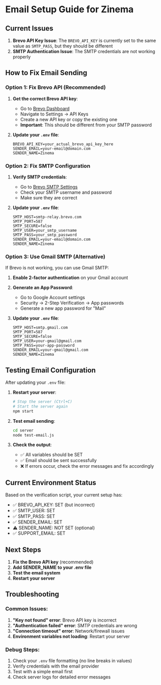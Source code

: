 # Email Setup Guide for Zinema

## Current Issues

1. **Brevo API Key Issue**: The `BREVO_API_KEY` is currently set to the same value as `SMTP_PASS`, but they should be different
2. **SMTP Authentication Issue**: The SMTP credentials are not working properly

## How to Fix Email Sending

### Option 1: Fix Brevo API (Recommended)

1. **Get the correct Brevo API key**:
   - Go to [Brevo Dashboard](https://app.brevo.com/)
   - Navigate to Settings → API Keys
   - Create a new API key or copy the existing one
   - **Important**: This should be different from your SMTP password

2. **Update your `.env` file**:
   ```env
   BREVO_API_KEY=your_actual_brevo_api_key_here
   SENDER_EMAIL=your-email@domain.com
   SENDER_NAME=Zinema
   ```

### Option 2: Fix SMTP Configuration

1. **Verify SMTP credentials**:
   - Go to [Brevo SMTP Settings](https://app.brevo.com/settings/keys/api)
   - Check your SMTP username and password
   - Make sure they are correct

2. **Update your `.env` file**:
   ```env
   SMTP_HOST=smtp-relay.brevo.com
   SMTP_PORT=587
   SMTP_SECURE=false
   SMTP_USER=your_smtp_username
   SMTP_PASS=your_smtp_password
   SENDER_EMAIL=your-email@domain.com
   SENDER_NAME=Zinema
   ```

### Option 3: Use Gmail SMTP (Alternative)

If Brevo is not working, you can use Gmail SMTP:

1. **Enable 2-factor authentication** on your Gmail account
2. **Generate an App Password**:
   - Go to Google Account settings
   - Security → 2-Step Verification → App passwords
   - Generate a new app password for "Mail"

3. **Update your `.env` file**:
   ```env
   SMTP_HOST=smtp.gmail.com
   SMTP_PORT=587
   SMTP_SECURE=false
   SMTP_USER=your-gmail@gmail.com
   SMTP_PASS=your-app-password
   SENDER_EMAIL=your-gmail@gmail.com
   SENDER_NAME=Zinema
   ```

## Testing Email Configuration

After updating your `.env` file:

1. **Restart your server**:
   ```bash
   # Stop the server (Ctrl+C)
   # Start the server again
   npm start
   ```

2. **Test email sending**:
   ```bash
   cd server
   node test-email.js
   ```

3. **Check the output**:
   - ✅ All variables should be SET
   - ✅ Email should be sent successfully
   - ❌ If errors occur, check the error messages and fix accordingly

## Current Environment Status

Based on the verification script, your current setup has:
- ✅ BREVO_API_KEY: SET (but incorrect)
- ✅ SMTP_USER: SET
- ✅ SMTP_PASS: SET  
- ✅ SENDER_EMAIL: SET
- ⚠️ SENDER_NAME: NOT SET (optional)
- ✅ SUPPORT_EMAIL: SET

## Next Steps

1. **Fix the Brevo API key** (recommended)
2. **Add SENDER_NAME to your .env file**
3. **Test the email system**
4. **Restart your server**

## Troubleshooting

### Common Issues:

1. **"Key not found" error**: Brevo API key is incorrect
2. **"Authentication failed" error**: SMTP credentials are wrong
3. **"Connection timeout" error**: Network/firewall issues
4. **Environment variables not loading**: Restart your server

### Debug Steps:

1. Check your `.env` file formatting (no line breaks in values)
2. Verify credentials with the email provider
3. Test with a simple email first
4. Check server logs for detailed error messages
